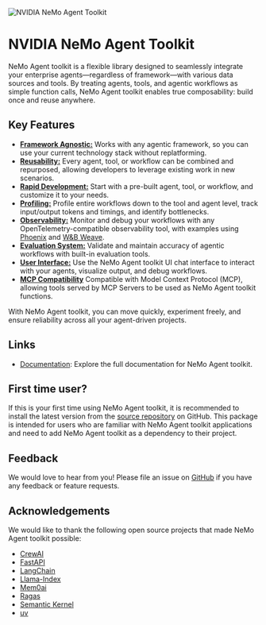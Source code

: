 <!--
SPDX-FileCopyrightText: Copyright (c) 2024-2025, NVIDIA CORPORATION & AFFILIATES. All rights reserved.
SPDX-License-Identifier: Apache-2.0

Licensed under the Apache License, Version 2.0 (the "License");
you may not use this file except in compliance with the License.
You may obtain a copy of the License at

http://www.apache.org/licenses/LICENSE-2.0

Unless required by applicable law or agreed to in writing, software
distributed under the License is distributed on an "AS IS" BASIS,
WITHOUT WARRANTIES OR CONDITIONS OF ANY KIND, either express or implied.
See the License for the specific language governing permissions and
limitations under the License.
-->

![NVIDIA NeMo Agent Toolkit](https://media.githubusercontent.com/media/NVIDIA/NeMo-Agent-Toolkit/refs/heads/main/docs/source/_static/aiqtoolkit_banner.png "NeMo Agent toolkit banner image")

# NVIDIA NeMo Agent Toolkit

NeMo Agent toolkit is a flexible library designed to seamlessly integrate your enterprise agents—regardless of framework—with various data sources and tools. By treating agents, tools, and agentic workflows as simple function calls, NeMo Agent toolkit enables true composability: build once and reuse anywhere.

## Key Features

- [**Framework Agnostic:**](https://docs.nvidia.com/nemo/agent-toolkit/1.2.0/extend/plugins.html) Works with any agentic framework, so you can use your current technology stack without replatforming.
- [**Reusability:**](https://docs.nvidia.com/nemo/agent-toolkit/1.2.0/extend/sharing-components.html) Every agent, tool, or workflow can be combined and repurposed, allowing developers to leverage existing work in new scenarios.
- [**Rapid Development:**](https://docs.nvidia.com/nemo/agent-toolkit/1.2.0/tutorials/index.html) Start with a pre-built agent, tool, or workflow, and customize it to your needs.
- [**Profiling:**](https://docs.nvidia.com/nemo/agent-toolkit/1.2.0/workflows/profiler.html) Profile entire workflows down to the tool and agent level, track input/output tokens and timings, and identify bottlenecks.
- [**Observability:**](https://docs.nvidia.com/nemo/agent-toolkit/1.2.0/workflows/observe/observe-workflow-with-phoenix.html) Monitor and debug your workflows with any OpenTelemetry-compatible observability tool, with examples using [Phoenix](https://docs.nvidia.com/nemo/agent-toolkit/1.2.0/workflows/observe/observe-workflow-with-phoenix.html) and [W&B Weave](https://docs.nvidia.com/nemo/agent-toolkit/1.2.0/workflows/observe/observe-workflow-with-weave.html).
- [**Evaluation System:**](https://docs.nvidia.com/nemo/agent-toolkit/1.2.0/workflows/evaluate.html) Validate and maintain accuracy of agentic workflows with built-in evaluation tools.
- [**User Interface:**](https://docs.nvidia.com/nemo/agent-toolkit/1.2.0/quick-start/launching-ui.html) Use the NeMo Agent toolkit UI chat interface to interact with your agents, visualize output, and debug workflows.
- [**MCP Compatibility**](https://docs.nvidia.com/nemo/agent-toolkit/1.2.0/workflows/mcp/mcp-client.html) Compatible with Model Context Protocol (MCP), allowing tools served by MCP Servers to be used as NeMo Agent toolkit functions.

With NeMo Agent toolkit, you can move quickly, experiment freely, and ensure reliability across all your agent-driven projects.

## Links
 * [Documentation](https://docs.nvidia.com/nemo/agent-toolkit/1.2.0/index.html): Explore the full documentation for NeMo Agent toolkit.

## First time user?
 If this is your first time using NeMo Agent toolkit, it is recommended to install the latest version from the [source repository](https://github.com/NVIDIA/NeMo-Agent-Toolkit?tab=readme-ov-file#quick-start) on GitHub. This package is intended for users who are familiar with NeMo Agent toolkit applications and need to add NeMo Agent toolkit as a dependency to their project.

## Feedback

We would love to hear from you! Please file an issue on [GitHub](https://github.com/NVIDIA/NeMo-Agent-Toolkit/issues) if you have any feedback or feature requests.

## Acknowledgements

We would like to thank the following open source projects that made NeMo Agent toolkit possible:

- [CrewAI](https://github.com/crewAIInc/crewAI)
- [FastAPI](https://github.com/tiangolo/fastapi)
- [LangChain](https://github.com/langchain-ai/langchain)
- [Llama-Index](https://github.com/run-llama/llama_index)
- [Mem0ai](https://github.com/mem0ai/mem0)
- [Ragas](https://github.com/explodinggradients/ragas)
- [Semantic Kernel](https://github.com/microsoft/semantic-kernel)
- [uv](https://github.com/astral-sh/uv)
